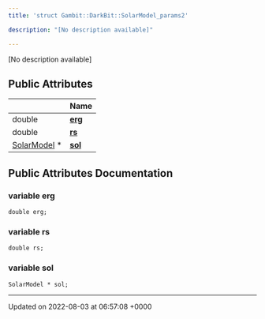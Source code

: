 ```yaml
---
title: 'struct Gambit::DarkBit::SolarModel_params2'

description: "[No description available]"

---
```









[No description available]

## Public Attributes

|                | Name           |
| -------------- | -------------- |
| double | **[erg](/documentation/code/gambit_2/classes/structgambit_1_1darkbit_1_1solarmodel__params2/#variable-erg)**  |
| double | **[rs](/documentation/code/gambit_2/classes/structgambit_1_1darkbit_1_1solarmodel__params2/#variable-rs)**  |
| [SolarModel](/documentation/code/gambit_2/classes/classgambit_1_1darkbit_1_1solarmodel/) * | **[sol](/documentation/code/gambit_2/classes/structgambit_1_1darkbit_1_1solarmodel__params2/#variable-sol)**  |

## Public Attributes Documentation

### variable erg

```
double erg;
```


### variable rs

```
double rs;
```


### variable sol

```
SolarModel * sol;
```


-------------------------------

Updated on 2022-08-03 at 06:57:08 +0000